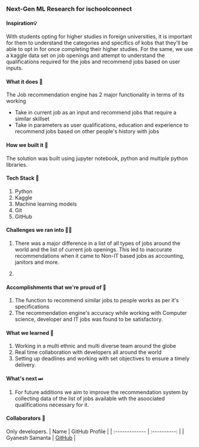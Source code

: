 ### Next-Gen ML Research for ischoolconnect
#### Inspiration💡

With students opting for higher studies in foreign universities, it is important for them to understand the categories and specifics of kobs that they'll be able to opt in for once completing their higher studies. For the same, we use a kaggle data set on job openings and attempt to understand the qualifications required for the jobs and recommend jobs based on user inputs. 

#### What it does 🧭

The Job recommendation engine has 2 major functionality in terms of its working 

 - Take in current job as an input and recommend jobs that require a similar skillset
 - Take in parameters as user qualifications, education and experience to recommend jobs based on other people's history with jobs 


#### How we built it 🔧

The solution was built using jupyter notebook, python and multiple python libraries. 

#### Tech Stack 🔨
1. Python
2. Kaggle
3. Machine learning models
4. Git
5. GitHub

#### Challenges we ran into 🏃‍♂️

1. There was a major difference in a list of all types of jobs around the world and the list of current job openings. This led to inaccurate recommendations when it came to Non-IT based jobs as accounting, janitors and more. 

2. 
#### Accomplishments that we're proud of 🏅
1. The function to recommend similar jobs to people works as per it's specifications
2. The recommendation engine's accuracy while working with Computer science, developer and IT jobs was found to be satisfactory. 

#### What we learned 🧠
1. Working in a multi ethnic and multi diverse team around the globe
2. Real time collaboration with developers all around the world
3. Setting up deadlines and working with set objectives to ensure a timely delivery. 

#### What's next ⏭
 1. For future additions we aim to improve the recommendation system by collecting data of the list of jobs available wth the asoociated qualifications necessary for it. 

#### Collaborators 🤖

Only developers.
| Name      | GitHub Profile     |
| :------------- | :----------: |
|  Gyanesh Samanta   | [GitHub](https://www.github.com/gyanesh-samanta-123) |




